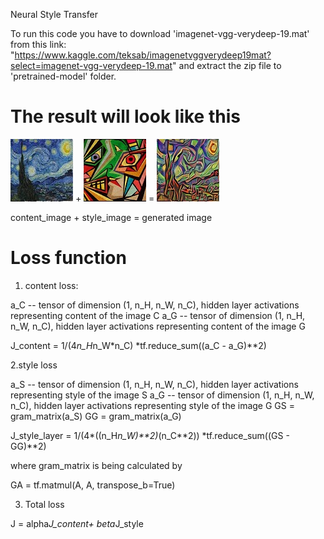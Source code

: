 Neural Style Transfer

To run this code you have to download 'imagenet-vgg-verydeep-19.mat' from this link: "https://www.kaggle.com/teksab/imagenetvggverydeep19mat?select=imagenet-vgg-verydeep-19.mat"
and extract the zip file to 'pretrained-model' folder.

The result will look like this
=
  
 
![alt text](https://github.com/sachin327/Neural-Style-Transfer/blob/master/d4.jpg)  +  ![alt text](https://github.com/sachin327/Neural-Style-Transfer/blob/master/d6.jpg)   =  ![alt text](https://github.com/sachin327/Neural-Style-Transfer/blob/master/generated_image.jpg)

content_image   +   style_image     =   generated image

  
Loss function
=
1. content loss:

a_C -- tensor of dimension (1, n_H, n_W, n_C), hidden layer activations representing content of the image C 
a_G -- tensor of dimension (1, n_H, n_W, n_C), hidden layer activations representing content of the image G
 
J_content = 1/(4*n_H*n_W*n_C) *tf.reduce_sum((a_C - a_G)**2)

2.style loss

a_S -- tensor of dimension (1, n_H, n_W, n_C), hidden layer activations representing style of the image S 
a_G -- tensor of dimension (1, n_H, n_W, n_C), hidden layer activations representing style of the image G
GS = gram_matrix(a_S)
GG = gram_matrix(a_G)

J_style_layer = 1/(4*((n_H*n_W)**2)*(n_C**2)) *tf.reduce_sum((GS - GG)**2)

where gram_matrix is being calculated by 

GA = tf.matmul(A, A, transpose_b=True)

3. Total loss

J = alpha*J_content+ beta*J_style

